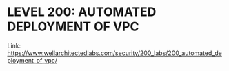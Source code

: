 # LEVEL 200: AUTOMATED DEPLOYMENT OF VPC

Link: https://www.wellarchitectedlabs.com/security/200_labs/200_automated_deployment_of_vpc/
